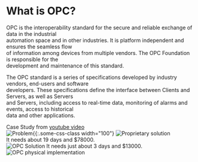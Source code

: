 # What is OPC?  
OPC is the interoperability standard for the secure and reliable exchange of data in the industrial  
automation space and in other industries. It is platform independent and ensures the seamless flow   
of information among devices from multiple vendors. The OPC Foundation is responsible for the   
development and maintenance of this standard.  

The OPC standard is a series of specifications developed by industry vendors, end-users and software   
developers. These specifications define the interface between Clients and Servers, as well as Servers   
and Servers, including access to real-time data, monitoring of alarms and events, access to historical   
data and other applications.  

Case Study from [youtube video](https://www.youtube.com/watch?v=OnXJMR7ijbM)  
![Problem](https://i.imgur.com/1aVZave.png){{:.some-css-class width="100"} 
![Proprietary solution](https://i.imgur.com/6nyneDm.png)  
It needs about 19 days and $78000.  
![OPC Solution](https://i.imgur.com/qxbhK44.png)
It needs just about 3 days and $13000.  
![OPC physical implementation](https://i.imgur.com/c2R0pk5.png)
